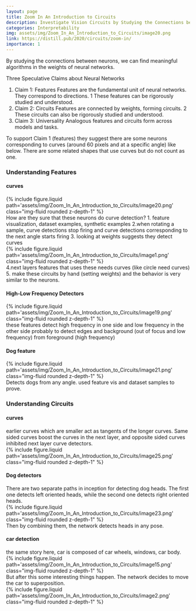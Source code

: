 ```yaml
---
layout: page
title: Zoom In An Introduction to Circuits
description: Investigate Vision Circuits by Studying the Connections between Neurons
categories: Interpretability
img: assets/img/Zoom_In_An_Introduction_to_Circuits/image20.png
link: https://distill.pub/2020/circuits/zoom-in/
importance: 1
---
```


By studying the connections between neurons, we can find meaningful algorithms in the weights of neural networks.

Three Speculative Claims about Neural Networks <br>

1. Claim 1: Features </b>
   Features are the fundamental unit of neural networks.
   They correspond to directions. 1 These features can be rigorously studied and understood.
2. Claim 2: Circuits
   Features are connected by weights, forming circuits. 2
   These circuits can also be rigorously studied and understood.
3. Claim 3: Universality
   Analogous features and circuits form across models and tasks.

To support Claim 1 (features) they suggest there are some neurons corresponding to curves (around 60 pixels and at a
specific angle) like below. There are some related shapes that use curves but do not count as one.
<h3> Understanding Features </h3>
<h4> curves </h4>
<div class="row">
        <div class="col-sm mt-3 mt-md-0">
            {% include figure.liquid path='assets/img/Zoom_In_An_Introduction_to_Circuits/image20.png' class="img-fluid rounded z-depth-1" %}
        </div>
    </div>
How are they sure that these neurons do curve detection?
1. feature visualization, dataset examples, synthetic examples
2.when rotating a sample, curve detections stop firing and curve detections corresponding to the next angle starts firing
3. looking at weights suggests they detect curves<div class="row">
        <div class="col-sm mt-3 mt-md-0">
            {% include figure.liquid path='assets/img/Zoom_In_An_Introduction_to_Circuits/image1.png' class="img-fluid rounded z-depth-1" %}
        </div>
    </div>
4.next layers features that uses these needs curves (like circle need curves)
5. make these circuits by hand (setting weights) and the behavior is very similar to the neurons.


<h4> High-Low Frequency Detectors </h4>
<div class="row">
        <div class="col-sm mt-3 mt-md-0">
            {% include figure.liquid path='assets/img/Zoom_In_An_Introduction_to_Circuits/image19.png' class="img-fluid rounded z-depth-1" %}
        </div>
    </div>
these features detect high frequency in one side and low frequency in the other side probably to detect edges and background (out of focus and low frequency) from foreground (high frequency)
<h4> Dog feature  </h4>
<div class="row">
        <div class="col-sm mt-3 mt-md-0">
            {% include figure.liquid path='assets/img/Zoom_In_An_Introduction_to_Circuits/image21.png' class="img-fluid rounded z-depth-1" %}
        </div>
    </div>
Detects dogs from any angle. used feature vis and dataset samples to prove.
<h3> Understanding Circuits </h3>
<h4> curves </h4>
earlier curves which are smaller act as tangents of the longer curves. Same sided curves boost the curves in the next layer, and opposite sided curves inhibited next layer curve detectors.
<div class="row">
        <div class="col-sm mt-3 mt-md-0">
            {% include figure.liquid path='assets/img/Zoom_In_An_Introduction_to_Circuits/image25.png' class="img-fluid rounded z-depth-1" %}
        </div>
    </div>
<h4> Dog detectors </h4>
There are two separate paths in inception for detecting dog heads. The first one detects left oriented heads, while the second one detects right oriented heads. 
<div class="row">
        <div class="col-sm mt-3 mt-md-0">
            {% include figure.liquid path='assets/img/Zoom_In_An_Introduction_to_Circuits/image23.png' class="img-fluid rounded z-depth-1" %}
        </div>
    </div>
Then by combining them, the network detects heads in any pose. 
<h4> car detection </h4>
the same story here, car is composed of car wheels, windows, car body. 
<div class="row">
        <div class="col-sm mt-3 mt-md-0">
            {% include figure.liquid path='assets/img/Zoom_In_An_Introduction_to_Circuits/image15.png' class="img-fluid rounded z-depth-1" %}
        </div>
    </div>
But after this some interesting things happen. The network decides to move the car to superposition. 
<div class="row">
        <div class="col-sm mt-3 mt-md-0">
            {% include figure.liquid path='assets/img/Zoom_In_An_Introduction_to_Circuits/image2.png' class="img-fluid rounded z-depth-1" %}
        </div>
    </div>
